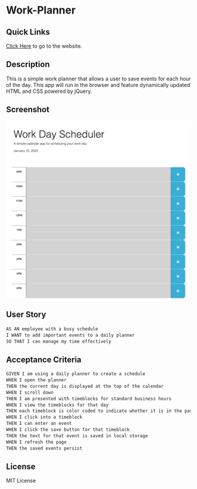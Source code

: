# Work-Planner

## Quick Links

[Click Here](https://rucatues.github.io/Work-Planner/) to go to the website. 

## Description

This is a simple work planner that allows a user to save events for each hour of the day. This app will run in the browser and feature dynamically updated HTML and CSS powered by jQuery. 

## Screenshot

![screenshot](./Assets/WDS.png)

## User Story

```md
AS AN employee with a busy schedule
I WANT to add important events to a daily planner
SO THAT I can manage my time effectively
```

## Acceptance Criteria

```md
GIVEN I am using a daily planner to create a schedule
WHEN I open the planner
THEN the current day is displayed at the top of the calendar
WHEN I scroll down
THEN I am presented with timeblocks for standard business hours
WHEN I view the timeblocks for that day
THEN each timeblock is color coded to indicate whether it is in the past, present, or future
WHEN I click into a timeblock
THEN I can enter an event
WHEN I click the save button for that timeblock
THEN the text for that event is saved in local storage
WHEN I refresh the page
THEN the saved events persist
```

## License

MIT License 